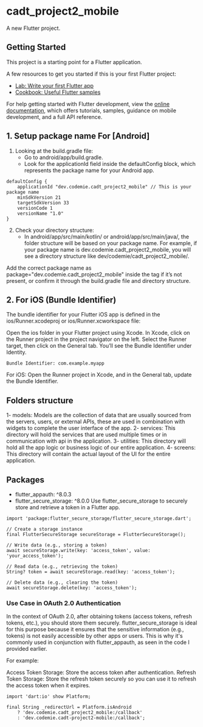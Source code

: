# cadt_project2_mobile

A new Flutter project.

## Getting Started

This project is a starting point for a Flutter application.

A few resources to get you started if this is your first Flutter project:

- [Lab: Write your first Flutter app](https://docs.flutter.dev/get-started/codelab)
- [Cookbook: Useful Flutter samples](https://docs.flutter.dev/cookbook)

For help getting started with Flutter development, view the
[online documentation](https://docs.flutter.dev/), which offers tutorials,
samples, guidance on mobile development, and a full API reference.

## 1. Setup package name For [Android]
1. Looking at the build.gradle file:
    - Go to android/app/build.gradle.
    - Look for the applicationId field inside the defaultConfig block, which represents the package name for your Android app.
```
defaultConfig {
    applicationId "dev.codemie.cadt_project2_mobile" // This is your package name
    minSdkVersion 21
    targetSdkVersion 33
    versionCode 1
    versionName "1.0"
}
```
2. Check your directory structure:
    - In android/app/src/main/kotlin/ or android/app/src/main/java/, the folder structure will be based on your package name. For example, if your package name is dev.codemie.cadt_project2_mobile, you will see a directory structure like dev/codemie/cadt_project2_mobile/.

Add the correct package name as package="dev.codemie.cadt_project2_mobile" inside the <manifest> tag if it’s not present, or confirm it through the build.gradle file and directory structure.
## 2. For iOS (Bundle Identifier)
The bundle identifier for your Flutter iOS app is defined in the ios/Runner.xcodeproj or ios/Runner.xcworkspace file:

Open the ios folder in your Flutter project using Xcode.
In Xcode, click on the Runner project in the project navigator on the left.
Select the Runner target, then click on the General tab.
You’ll see the Bundle Identifier under Identity.
```
Bundle Identifier: com.example.myapp
```
For iOS: Open the Runner project in Xcode, and in the General tab, update the Bundle Identifier.

## Folders structure
1- models: Models are the collection of data that are usually sourced from the servers, users, or external APIs, these are used in combination with widgets to complete the user interface of the app.
2- services: This directory will hold the services that are used multiple times or in communication with api in the application.
3- utilities: This directory will hold all the app logic or business logic of our entire application. 
4- screens: This directory will contain the actual layout of the UI for the entire application. 

## Packages
- flutter_appauth: ^8.0.3
- flutter_secure_storage: ^8.0.0
Use flutter_secure_storage to securely store and retrieve a token in a Flutter app.
```
import 'package:flutter_secure_storage/flutter_secure_storage.dart';

// Create a storage instance
final FlutterSecureStorage secureStorage = FlutterSecureStorage();

// Write data (e.g., storing a token)
await secureStorage.write(key: 'access_token', value: 'your_access_token');

// Read data (e.g., retrieving the token)
String? token = await secureStorage.read(key: 'access_token');

// Delete data (e.g., clearing the token)
await secureStorage.delete(key: 'access_token');
```

### Use Case in OAuth 2.0 Authentication
In the context of OAuth 2.0, after obtaining tokens (access tokens, refresh tokens, etc.), you should store them securely. flutter_secure_storage is ideal for this purpose because it ensures that the sensitive information (e.g., tokens) is not easily accessible by other apps or users. This is why it's commonly used in conjunction with flutter_appauth, as seen in the code I provided earlier.

For example:

Access Token Storage: Store the access token after authentication.
Refresh Token Storage: Store the refresh token securely so you can use it to refresh the access token when it expires.

```
import 'dart:io' show Platform;

final String _redirectUrl = Platform.isAndroid
    ? 'dev.codemie.cadt_project2_mobile:/callback'
    : 'dev.codemie.cadt-project2-mobile:/callback';

```
